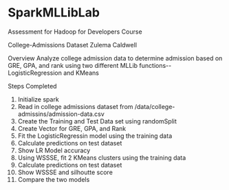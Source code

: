 # SparkMLLibLab
Assessment for Hadoop for Developers Course

College-Admissions Dataset
Zulema Caldwell

Overview
Analyze college admission data to determine admission based on GRE, GPA, and rank using two different MLLib functions--LogisticRegression and KMeans


Steps Completed
1. Initialize spark
2. Read in college admissions dataset from /data/college-admissins/admission-data.csv
3. Create the Training and Test Data set using randomSplit
4. Create Vector for GRE, GPA, and Rank
5. Fit the LogisticRegressin model using the training data
6. Calculate predictions on test dataset
7. Show LR Model accuracy
8. Using WSSSE, fit 2 KMeans clusters using the training data
9. Calculate predictions on test dataset
10. Show WSSSE and silhoutte score
11. Compare the two models
